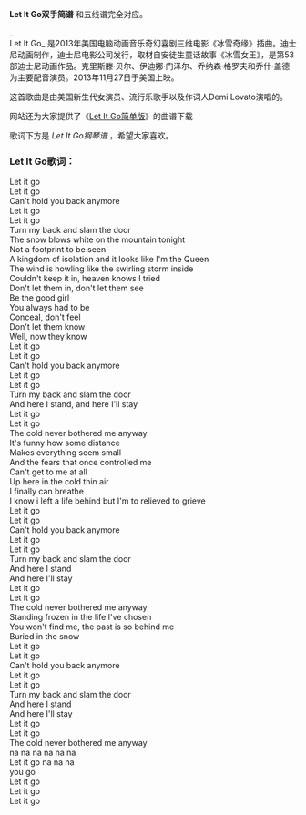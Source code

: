 

**Let It Go双手简谱** 和五线谱完全对应。

_  
Let It Go_
是2013年美国电脑动画音乐奇幻喜剧三维电影《冰雪奇缘》插曲。迪士尼动画制作，迪士尼电影公司发行，取材自安徒生童话故事《冰雪女王》，是第53部迪士尼动画作品。克里斯滕·贝尔、伊迪娜·门泽尔、乔纳森·格罗夫和乔什·盖德为主要配音演员。2013年11月27日于美国上映。

  
这首歌曲是由美国新生代女演员、流行乐歌手以及作词人Demi Lovato演唱的。

  
网站还为大家提供了《[Let It Go简单版](Music-3402-let-it-go简单版-冰雪奇缘主题曲.html "Let It
Go简单版")》的曲谱下载

  
歌词下方是 _Let It Go钢琴谱_ ，希望大家喜欢。

### Let It Go歌词：

Let it go  
Let it go  
Can't hold you back anymore  
Let it go  
Let it go  
Turn my back and slam the door  
The snow blows white on the mountain tonight  
Not a footprint to be seen  
A kingdom of isolation and it looks like I'm the Queen  
The wind is howling like the swirling storm inside  
Couldn't keep it in, heaven knows I tried  
Don't let them in, don't let them see  
Be the good girl  
You always had to be  
Conceal, don't feel  
Don't let them know  
Well, now they know  
Let it go  
Let it go  
Can't hold you back anymore  
Let it go  
Let it go  
Turn my back and slam the door  
And here I stand, and here I'll stay  
Let it go  
Let it go  
The cold never bothered me anyway  
It's funny how some distance  
Makes everything seem small  
And the fears that once controlled me  
Can't get to me at all  
Up here in the cold thin air  
I finally can breathe  
I know i left a life behind but I'm to relieved to grieve  
Let it go  
Let it go  
Can't hold you back anymore  
Let it go  
Let it go  
Turn my back and slam the door  
And here I stand  
And here I'll stay  
Let it go  
Let it go  
The cold never bothered me anyway  
Standing frozen in the life I've chosen  
You won't find me, the past is so behind me  
Buried in the snow  
Let it go  
Let it go  
Can't hold you back anymore  
Let it go  
Let it go  
Turn my back and slam the door  
And here I stand  
And here I'll stay  
Let it go  
Let it go  
The cold never bothered me anyway  
na na na na na na  
Let it go na na na  
you go  
Let it go  
Let it go  
Let it go

